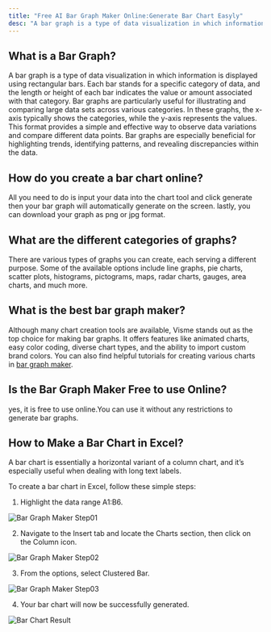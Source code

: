 ```yaml
---
title: "Free AI Bar Graph Maker Online:Generate Bar Chart Easyly"
desc: "A bar graph is a type of data visualization in which information is displayed using rectangular bars. Each bar stands for a specific category of data, and the length or height of each bar indicates the value or amount associated with that category. Try it now—no sign-up required!"
---
```


## What is a Bar Graph?

A bar graph is a type of data visualization in which information is displayed using rectangular bars. Each bar stands for a specific category of data, and the length or height of each bar indicates the value or amount associated with that category. Bar graphs are particularly useful for illustrating and comparing large data sets across various categories. In these graphs, the x-axis typically shows the categories, while the y-axis represents the values. This format provides a simple and effective way to observe data variations and compare different data points. Bar graphs are especially beneficial for highlighting trends, identifying patterns, and revealing discrepancies within the data.

## How do you create a bar chart online?

All you need to do is input your data into the chart tool and click generate then your bar graph will automatically generate on the screen. lastly, you can download your graph as png or jpg format.

## What are the different categories of graphs?

There are various types of graphs you can create, each serving a different purpose. Some of the available options include line graphs, pie charts, scatter plots, histograms, pictograms, maps, radar charts, gauges, area charts, and much more.

## What is the best bar graph maker?

Although many chart creation tools are available, Visme stands out as the top choice for making bar graphs. It offers features like animated charts, easy color coding, diverse chart types, and the ability to import custom brand colors. You can also find helpful tutorials for creating various charts in [bar graph maker]().

## Is the Bar Graph Maker Free to use Online?

yes, it is free to use online.You can use it without any restrictions to generate bar graphs.

## How to Make a Bar Chart in Excel?

A bar chart is essentially a horizontal variant of a column chart, and it’s especially useful when dealing with long text labels.

To create a bar chart in Excel, follow these simple steps:

1. Highlight the data range A1:B6.

![Bar Graph Maker Step01](https://www.excel-easy.com/examples/images/bar-chart/select-range.png)

2. Navigate to the Insert tab and locate the Charts section, then click on the Column icon.

![Bar Graph Maker Step02](https://www.excel-easy.com/examples/images/bar-chart/insert-bar-chart.png)

3. From the options, select Clustered Bar.

![Bar Graph Maker Step03](https://www.excel-easy.com/examples/images/bar-chart/click-clustered-bar.png)

4. Your bar chart will now be successfully generated.

![Bar Chart Result](https://www.excel-easy.com/examples/images/bar-chart/bar-chart.png)